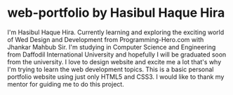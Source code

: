 # web-portfolio by Hasibul Haque Hira
I'm Hasibul Haque Hira. Currently learning and exploring the exciting world of Wed Design and Development from Programming-Hero.com with Jhankar Mahbub Sir. I'm studying in Computer Science and Engineering from Daffodil International University and hopefully I will be graduated soon from the university. I love to design website and excite me a lot that's why I'm trying to learn the web development topics. This is a basic personal portfolio website using just only HTML5 and CSS3. I would like to thank my mentor for guiding me to do this project.
